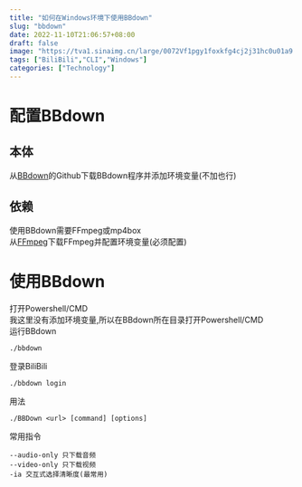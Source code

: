 ```yaml
---
title: "如何在Windows环境下使用BBdown"
slug: "bbdown"
date: 2022-11-10T21:06:57+08:00
draft: false
image: "https://tva1.sinaimg.cn/large/0072Vf1pgy1foxkfg4cj2j31hc0u01a9.jpg"
tags: ["BiliBili","CLI","Windows"]
categories: ["Technology"]
---
```

# 配置BBdown
## 本体
从[BBdown](https://github.com/nilaoda/BBDown)的Github下载BBdown程序并添加环境变量(不加也行)
## 依赖
使用BBdown需要FFmpeg或mp4box  
从[FFmpeg](https://ffmpeg.org/)下载FFmpeg并配置环境变量(必须配置)
# 使用BBdown
打开Powershell/CMD  
我这里没有添加环境变量,所以在BBdown所在目录打开Powershell/CMD  
运行BBdown  
```
./bbdown
```
登录BiliBili  
```
./bbdown login
```
用法  
```
./BBDown <url> [command] [options]
```
常用指令
```
--audio-only 只下载音频
--video-only 只下载视频
-ia 交互式选择清晰度(最常用)
```


<meting-js server="netease" type="song" id="1377642003"></meting-js>
